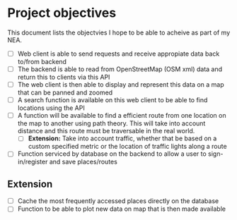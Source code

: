 # Project objectives
This document lists the objectvies I hope to be able to acheive as part of my NEA.
- [ ] Web client is able to send requests and receive appropiate data back to/from backend 
- [ ] The backend is able to read from OpenStreetMap (OSM xml) data and return this to clients via this API
- [ ] The web client is then able to display and represent this data on a map that can be panned and zoomed
- [ ] A search function is available on this web client to be able to find locations using the API
- [ ] A function will be available to find a efficient route from one location on the map to another using path theory. This will take into account distance and this route must be traversable in the real world.
    - [ ] **Extension:** Take into account traffic, whether that be based on a custom specified metric or the location of traffic lights along a route
- [ ] Function serviced by database on the backend to allow a user to sign-in/register and save places/routes

## Extension
- [ ] Cache the most frequently accessed places directly on the database
- [ ] Function to be able to plot new data on map that is then made available